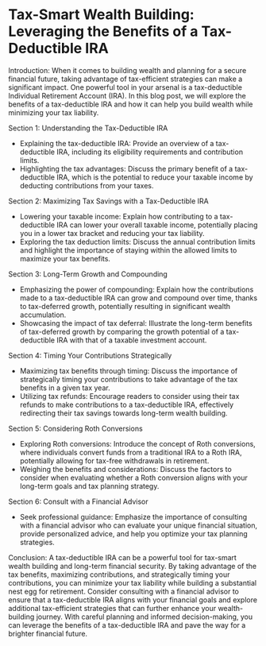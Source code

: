 # Tax-Smart Wealth Building: Leveraging the Benefits of a Tax-Deductible IRA

Introduction:
When it comes to building wealth and planning for a secure financial future, taking advantage of tax-efficient strategies can make a significant impact. One powerful tool in your arsenal is a tax-deductible Individual Retirement Account (IRA). In this blog post, we will explore the benefits of a tax-deductible IRA and how it can help you build wealth while minimizing your tax liability.

Section 1: Understanding the Tax-Deductible IRA

- Explaining the tax-deductible IRA: Provide an overview of a tax-deductible IRA, including its eligibility requirements and contribution limits.
- Highlighting the tax advantages: Discuss the primary benefit of a tax-deductible IRA, which is the potential to reduce your taxable income by deducting contributions from your taxes.

Section 2: Maximizing Tax Savings with a Tax-Deductible IRA

- Lowering your taxable income: Explain how contributing to a tax-deductible IRA can lower your overall taxable income, potentially placing you in a lower tax bracket and reducing your tax liability.
- Exploring the tax deduction limits: Discuss the annual contribution limits and highlight the importance of staying within the allowed limits to maximize your tax benefits.

Section 3: Long-Term Growth and Compounding

- Emphasizing the power of compounding: Explain how the contributions made to a tax-deductible IRA can grow and compound over time, thanks to tax-deferred growth, potentially resulting in significant wealth accumulation.
- Showcasing the impact of tax deferral: Illustrate the long-term benefits of tax-deferred growth by comparing the growth potential of a tax-deductible IRA with that of a taxable investment account.

Section 4: Timing Your Contributions Strategically

- Maximizing tax benefits through timing: Discuss the importance of strategically timing your contributions to take advantage of the tax benefits in a given tax year.
- Utilizing tax refunds: Encourage readers to consider using their tax refunds to make contributions to a tax-deductible IRA, effectively redirecting their tax savings towards long-term wealth building.

Section 5: Considering Roth Conversions

- Exploring Roth conversions: Introduce the concept of Roth conversions, where individuals convert funds from a traditional IRA to a Roth IRA, potentially allowing for tax-free withdrawals in retirement.
- Weighing the benefits and considerations: Discuss the factors to consider when evaluating whether a Roth conversion aligns with your long-term goals and tax planning strategy.

Section 6: Consult with a Financial Advisor

- Seek professional guidance: Emphasize the importance of consulting with a financial advisor who can evaluate your unique financial situation, provide personalized advice, and help you optimize your tax planning strategies.

Conclusion:
A tax-deductible IRA can be a powerful tool for tax-smart wealth building and long-term financial security. By taking advantage of the tax benefits, maximizing contributions, and strategically timing your contributions, you can minimize your tax liability while building a substantial nest egg for retirement. Consider consulting with a financial advisor to ensure that a tax-deductible IRA aligns with your financial goals and explore additional tax-efficient strategies that can further enhance your wealth-building journey. With careful planning and informed decision-making, you can leverage the benefits of a tax-deductible IRA and pave the way for a brighter financial future.